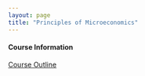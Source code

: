 ```yaml
---
layout: page
title: "Principles of Microeconomics"
---
```


#### Course Information

[Course Outline](/courses/Principles_of_Microeconomics/ECON2110_Summer2023_Syllabus.pdf)

